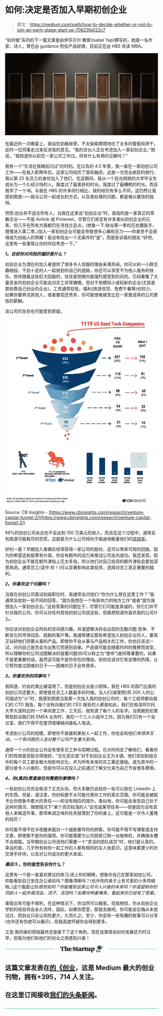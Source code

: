 # 如何:决定是否加入早期初创企业

> 原文：<https://medium.com/swlh/how-to-decide-whether-or-not-to-join-an-early-stage-start-up-70623fa022c7>

“如何做”系列的下一篇文章是由伊莎贝尔·雅普(Isabel Yap)撰写的，她是一名作家、诗人，曾在@ guidance 担任产品经理，目前正在@ HBS 攻读 MBA。

![](img/d0606ae725d27bf315f4a372dd8be1c4.png)

在最近的一次晚宴上，我站在奶酪板旁，不太偷偷摸摸地吃了太多的葡萄和饼干，这时一位同事走过来征求我的意见。“我的合伙人正在考虑加入一家初创企业，”她说。“我知道你以前在一家公司工作过。你有什么有用的见解吗？”

我有一个“生活在我眼前闪过”的时刻。在过去的 4.5 年里，我一直在一家初创公司工作——在我入职两年后，这家公司经历了首轮融资。这是一次完全疯狂的旅行。我以第 25 名员工的身份加入了他们，在这期间，我从一个目光炯炯的大学毕业生成长为一个久经沙场的人。我度过了最美好的时光。我度过了最糟糕的时光。而且我学了一个*吨*。与我在 HBS 的许多同行相比，我的经历有多么不同，这仍然让我感到困惑——我与公司一起成长的方式，以及我处理的问题，都是难以置信的独特。

然而:创业并不适合所有人。当我在这里说“初创企业”时，我指的是一家真正的零散企业——不是 Airbnb 或 Pinterest，尽管它们肯定有许多类似初创企业的元素，但几乎在所有方面都仍在寻找立足点。(想象一下:硅谷第一季的花衣魔笛手，慢慢进入第二季。)加入一家初创企业可能会导致很多心痛和压力——你甚至不会获得成为创始人的荣耀！我没有给出一个无条件的“是”，而是告诉我的朋友:“好吧，这里有一些事情让你的伴侣考虑一下。”

***1。目前你对风险的偏好是什么？***

初创企业为潜在的加入者提供了很多令人信服的理由来凑热闹。你可以和一小群志趣相投、干劲十足的人一起规划你自己的道路，你还可以享受不为他人服务的快乐。但伴随着这些巨大回报的，往往是短期内能强烈感受到的风险。已经筹集了大量资金的初创企业可能会对员工非常慷慨，但对于规模较小或较新的企业(尤其是那些靠自己创业的企业)，工资通常较低，福利(旅游信贷、免费午餐等)也较少。如果你要养活其他人，或者要偿还债务，你可能很难接受比在一家更成熟的公司更低的薪酬。

该公司的生存也可能受到质疑。

![](img/a457bca3f4443e4e0dddced31b4883b3.png)

Source: CB Insights - [https://www.cbinsights.com/research/venture-capital-funnel-2/](https://www.cbinsights.com/research/venture-capital-funnel-2/)

99%的初创公司永远也不会达到 100 万美元的收入，而且在这个过程中，通常会有跑道可能耗尽的恐慌，这就是为什么公司倾向于痴迷地衡量他们的[烧钱率](https://www.inc.com/magazine/201602/helaine-olen/startup-burn-rates-spend-money-to-make-money.html)。

好的一面？早期加入者确实经常获得一家公司的股份，这可以带来可观的回报。因为你希望这些股票有价值，你会有额外的动力来推动公司走向成功。我还发现，因为初创企业不能在额外津贴上花太多钱，所以他们对自己投资的额外津贴会更加深思熟虑。通常员工(读作:你！)可以显著影响此类投资，选择对员工真正重要的福利。

***2。你喜欢这个问题吗？***

当我在初创公司面试初级职位时，我通常会问他们:“你为什么想在这里工作？”我通常会收到一些不同的回答，“因为我想在一个有影响力的地方工作”或者“因为我想加入一家初创企业。”这些答案的问题在于，尽管它们可能是真诚的，但它们并不针对我的公司。你可以对任何其他初创公司说这些，但我想知道你喜欢我的公司什么。

你应该对初创企业所处的空间感兴趣，并渴望解决将会出现的无数问题:竞争、不断变化的市场动态、挑剔的客户等。我通常建议那些希望加入初创企业的人，要真正钻研他们将要从事的产品。即使你不会从事与产品相关的工作，你也应该试一试，问问自己是否会为出售它而感到自豪。产品很可能会随着时间的推移而改变，所以理解你的公司试图解决的首要问题(你可以称之为“使命”)是同等重要的，如果不是更重要的话。虽然这可能不是你存在的理由，但你应该对它有足够的热情，让它帮你度过困难的日子——困难的日子会有很多。

***3。你喜欢你的同事吗？***

我知道，约会的类比被滥用了。但是初创企业是小团体。我在 HBS 的部门比我的初创公司还要大，即使是在员工人数最多的时候。当人们(或案例)将 200 人的公司描述为“小”时，我感到困惑当我第一次加入我的初创公司时，每个工程师都向我们的 CTO 报告，每个没有向我们的 CEO 报告的人都是如此。我们在帕洛阿尔托大学大道附近的一个单间里工作，三天后，我知道了每个人的名字。当我搬到伦敦帮助启动我们的 EMEA 业务时，我在一个三人小组中工作。因为我们只有一个会议室，我们不得不在屋顶或楼梯间接私人电话。

考虑到小公司的规模，即使你不直接和某些人一起工作，你也会和他们*有很多互动。一个有问题的人会对整个公司产生重大影响。*

通常一个小的创业公司会有很多员工参与招聘过程。花点时间去了解他们，看看你们的性格是否配合得很好。“文化契合度”对于初创企业尤为关键。他们添加到组合中的每个员工都会极大地影响文化，并为所有未来的员工奠定基础。成为其中的一部分是令人兴奋的，但是你可以在投入之前通过了解文化来为自己节省很多摩擦。

***4。你(真的)愿意做任何需要的事情吗？***

一些初创公司完全取消了正式头衔，但大多数仍会给你一些可以放在 LinkedIn 上的东西。但是，请注意，你的标题不太可能代表你工作的真实范围。你可能会被赋予比你想象中更大的责任——却没有相应的提升。类似地，你可能会发现自己处于这样的情况，理想情况下“某个资历较浅的人”会完成某项任务——但是因为没有其他人来做这件事，那项单调乏味的任务就落到了你的身上。这可能是一次令人羞愧的经历！

你可能不得不在半夜醒来面对一个威胁要骂你的顾客。你可能不得不写博客或支持文章，即使那不是你的强项。你可能需要为公司厨房订购一台咖啡机，并确保水槽不会超载。当早期创业公司说他们需要一个“灵活的团队成员”时，他们是认真的。幸运的是，几乎所有和你一起工作的人都有相同的主人翁意识。这意味着更少的社交游手好闲，以及对公司成功的更大承诺。

***最后:5* 。你的直觉告诉你什么？**

这里有一个我一直喜欢建议的练习:闭上你的眼睛，想象你自己在那家初创公司。你能看到自己坐在办公桌前吗？图像清晰吗？(也许你的桌子上有可爱的小多肉植物。)这个画面让你*感觉如何？你能看到这家公司令人兴奋的未来吗？你渴望和你的同龄人一起并肩流血、流汗、流泪吗？如果你咧着嘴笑，看起来你已经有了答案。*

事情总有可能不顺利，在这种情况下，你当然可以搬家。但我相信，你从初创企业学到的经验将会永久流传，因此，如果你愿意，那就去做吧。你可能会后悔从未尝试过，而创业只会让风险更大，久而久之。至少，你会有一些有趣的故事可以分享(也许还有伤疤可以展示)…但我高度怀疑你会得到更多。

又及:我同桌的搭档最终还是接下了这个角色。现在说事情会如何发展还为时过早，但我为他们和他们的创业之旅感到兴奋！

[![](img/308a8d84fb9b2fab43d66c117fcc4bb4.png)](https://medium.com/swlh)

## 这篇文章发表在[的《创业](https://medium.com/swlh)，这是 Medium 最大的创业刊物，拥有+395，714 人关注。

## 在这里订阅接收[我们的头条新闻](http://growthsupply.com/the-startup-newsletter/)。

[![](img/b0164736ea17a63403e660de5dedf91a.png)](https://medium.com/swlh)